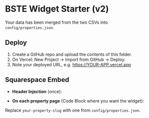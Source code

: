 # BSTE Widget Starter (v2)

Your data has been merged from the two CSVs into `config/properties.json`.

## Deploy
1) Create a GitHub repo and upload the contents of this folder.
2) On Vercel: New Project → Import from GitHub → Deploy.
3) Note your deployed URL, e.g. https://YOUR-APP.vercel.app

## Squarespace Embed
- **Header Injection** (once):
  <script defer src="https://YOUR-APP.vercel.app/bste-widget.js"></script>

- **On each property page** (Code Block where you want the widget):
  <div data-bste-widget
       data-property="your-property-slug"
       data-api="https://YOUR-APP.vercel.app"
       data-booking-url="/booking"></div>

Replace `your-property-slug` with one from `config/properties.json`.
